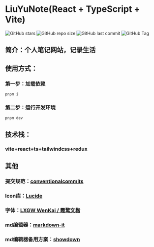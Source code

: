 # LiuYuNote(React + TypeScript + Vite)

![GitHub stars](https://img.shields.io/github/stars/liu-yu-space/note-web-react)
![GitHub repo size](https://img.shields.io/github/repo-size/liu-yu-space/note-web-react)
![GitHub last commit](https://img.shields.io/github/last-commit/liu-yu-space/note-web-react)
![GitHub Tag](https://img.shields.io/github/v/tag/liu-yu-space/note-web-react)

## 简介：个人笔记网站，记录生活

## 使用方式：

### 第一步：加载依赖

```shell
pnpm i
```

### 第二步：运行开发环境

```shell
pnpm dev
```

## 技术栈：

### vite+react+ts+tailwindcss+redux

## 其他

### 提交规范：[conventionalcommits](https://www.conventionalcommits.org/)

### Icon库：[Lucide](https://lucide.dev/icons/)

### 字体：[LXGW WenKai / 霞鹜文楷](https://github.com/lxgw/LxgwWenKai)

### md编辑器：[markdown-it](https://markdown-it.github.io/markdown-it/)

### md编辑器备用方案：[showdown](https://showdownjs.com/)
